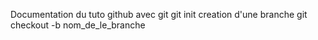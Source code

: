 Documentation du tuto github avec 
git
git init
creation d'une branche git checkout -b nom_de_le_branche
  
  